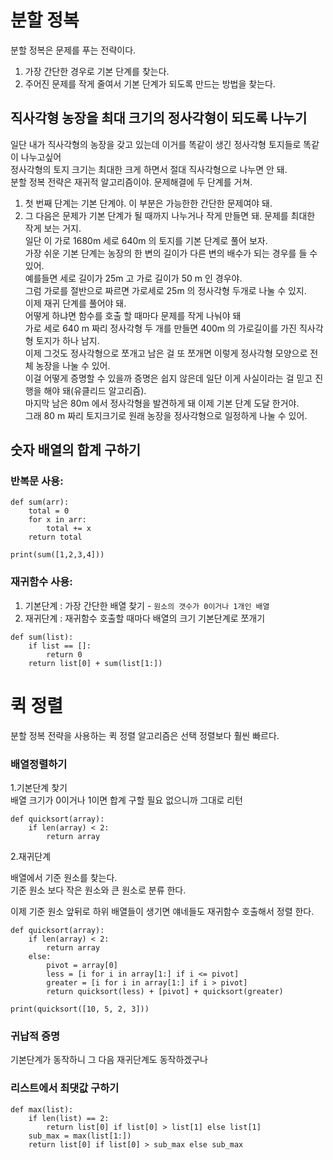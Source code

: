 # 분할 정복
분할 정복은 문제를 푸는 전략이다.  
1. 가장 간단한 경우로 기본 단계를 찾는다.  
2. 주어진 문제를 작게 줄여서 기본 단계가 되도록 만드는 방법을 찾는다.  
   
   
## 직사각형 농장을 최대 크기의 정사각형이 되도록 나누기

일단 내가 직사각형의 농장을 갖고 있는데 이거를 똑같이 생긴 정사각형 토지들로 똑같이 나누고싶어    
정사각형의 토지 크기는 최대한 크게 하면서 절대 직사각형으로 나누면 안 돼.  
분할 정복 전략은 재귀적 알고리즘이야. 문제해결에 두 단계를 거쳐.  
1. 첫 번째 단계는 기본 단계야. 이 부분은 가능한한 간단한 문제여야 돼.  
2. 그 다음은 문제가 기본 단계가 될 때까지 나누거나 작게 만들면 돼.  문제를 최대한 작게 보는 거지.  
일단 이 가로 1680m 세로 640m 의 토지를 기본 단계로 풀어 보자.  
가장 쉬운 기본 단계는 농장의 한 변의 길이가 다른 변의 배수가 되는 경우를 들 수 있어.  
예를들면 세로 길이가 25m 고 가로 길이가 50 m 인 경우야.  
 그럼 가로를 절반으로 짜르면 가로세로 25m 의 정사각형 두개로 나눌 수 있지.  
이제 재귀 단계를 풀어야 돼.  
어떻게 하냐면 함수를 호출 할 때마다 문제를 작게 나눠야 돼  
가로 세로 640 m 짜리 정사각형 두 개를 만들면 400m 의 가로길이를 가진 직사각형 토지가 하나 남지.  
이제 그것도 정사각형으로 쪼개고 남은 걸 또 쪼개면 이렇게 정사각형 모양으로 전체 농장을 나눌 수 있어.  
이걸 어떻게 증명할 수 있을까 증명은 쉽지 않은데 일단 이게 사실이라는 걸 믿고 진행을 해야 돼(유클리드 알고리즘).  
마지막 남은 80m 에서 정사각형을 발견하게 돼 이제 기본 단계 도달 한거야.  
그래 80 m 짜리 토지크기로 원래 농장을 정사각형으로 일정하게 나눌 수 있어.


## 숫자 배열의 합계 구하기
### 반복문 사용:  

```
def sum(arr):
    total = 0
    for x in arr:
        total += x
    return total

print(sum([1,2,3,4]))
```

### 재귀함수 사용:  
1. 기본단계 : 가장 간단한 배열 찾기 - 
`원소의 갯수가 0이거나 1개인 배열`
2. 재귀단계 : 재귀함수 호출할 때마다 배열의 크기 기본단계로 쪼개기  

```
def sum(list):
    if list == []:
        return 0
    return list[0] + sum(list[1:])
```

# 퀵 정렬
분할 정복 전략을 사용하는 퀵 정렬 알고리즘은 선택 정렬보다 훨씬 빠르다.  
### 배열정렬하기
1.기본단계 찾기   
배열 크기가 0이거나 1이면 합계 구할 필요 없으니까 그대로 리턴

```
def quicksort(array):
    if len(array) < 2:
        return array
```

2.재귀단계  

배열에서 기준 원소를 찾는다.  
기준 원소 보다 작은 원소와 큰 원소로 분류 한다.

이제 기준 원소 앞뒤로 하위 배열들이 생기면 얘네들도 재귀함수 호출해서 정렬 한다.   

```
def quicksort(array):
    if len(array) < 2:
        return array
    else:
        pivot = array[0]
        less = [i for i in array[1:] if i <= pivot]
        greater = [i for i in array[1:] if i > pivot]
        return quicksort(less) + [pivot] + quicksort(greater)

print(quicksort([10, 5, 2, 3]))
```

### 귀납적 증명
기본단계가 동작하니 그 다음 재귀단계도 동작하겠구나

### 리스트에서 최댓값 구하기  
```
def max(list):
    if len(list) == 2:
        return list[0] if list[0] > list[1] else list[1]
    sub_max = max(list[1:])
    return list[0] if list[0] > sub_max else sub_max
```

